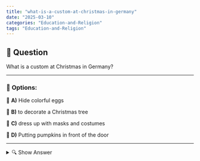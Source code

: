 ```yaml
---
title: "what-is-a-custom-at-christmas-in-germany"
date: "2025-03-10"
categories: "Education-and-Religion"
tags: "Education-and-Religion"
---
```


## 📌 **Question**

What is a custom at Christmas in Germany?



---

### 📝 **Options:**

🔘 **A)** Hide colorful eggs

🔘 **B)** to decorate a Christmas tree

🔘 **C)** dress up with masks and costumes

🔘 **D)** Putting pumpkins in front of the door

---

<details>
  <summary>🔍 Show Answer</summary>

  <p>
💡  <b>Correct Answer:</b>  b
  </p>
  <p>
    📖<b>Explanation:</b>
    In Germany, Christmas has a long tradition with a variety of customs. The decorated Christmas tree, which is often erected on Christmas Eve, plays a central role. Families decorate the tree with lights, baubles and other ornaments. Other typical activities include baking cookies, singing Christmas carols, and giving gifts. In contrast, colorful egg hiding places are more of an Easter custom, masks and costumes are part of carnival or carnival, and pumpkins outside the door are part of Halloween, which is less common in Germany.
  </p>
</details>

